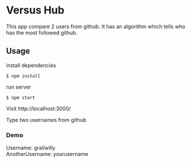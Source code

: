 # Versus Hub

This app compare 2 users from github. It has an algorithm which tells who has the most followed github.

## Usage

install dependencies

```
$ npm install
```
run server

```
$ npm start
```

Visit http://localhost:3000/

Type two usernames from github

### Demo

Username: grailwilly <br/>
AnotherUsername:  yourusername
